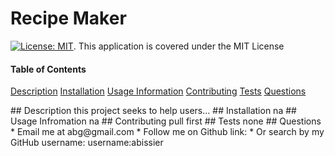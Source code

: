 
# Recipe Maker

[![License: MIT](https://img.shields.io/badge/License-MIT-yellow.svg)](https://opensource.org/licenses/MIT).
This application is covered under the MIT License

#### Table of Contents
[Description](#description)
[Installation](#install)
[Usage Information](#usage)
[Contributing](#contributing)
[Tests](#tests)
[Questions](#questions)

<a name="description">
## Description 
this project seeks to help users... 

<a name="install">
## Installation 
na

<a name="usage">
## Usage Infromation
na

<a name="contributing">
## Contributing
pull first

<a name="tests">
## Tests
none

<a name="questions">
## Questions
* Email me at abg@gmail.com
* Follow me on Github link: <https://github.com/abissier> 
* Or search by my GitHub username: username:abissier
